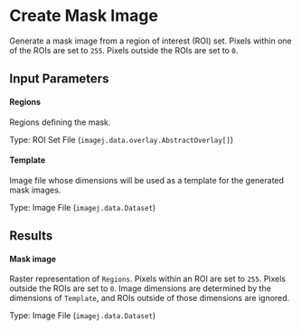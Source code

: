 Create Mask Image
=================

Generate a mask image from a region of interest
(ROI) set. Pixels within one of the ROIs are
set to `255`. Pixels outside the ROIs are set to `0`.

Input Parameters
----------------

#### Regions

Regions defining the mask.

Type: ROI Set File (`imagej.data.overlay.AbstractOverlay[]`)

#### Template

Image file whose dimensions will be used as a
template for the generated mask images.

Type: Image File (`imagej.data.Dataset`)

Results
-------

#### Mask image

Raster representation of `Regions`. Pixels within
an ROI are set to `255`. Pixels outside the ROIs
are set to `0`. Image dimensions are determined
by the dimensions of `Template`, and ROIs outside
of those dimensions are ignored.

Type: Image File (`imagej.data.Dataset`)
